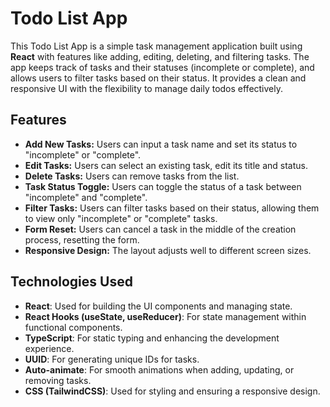 # Todo List App

This Todo List App is a simple task management application built using **React** with features like adding, editing, deleting, and filtering tasks. The app keeps track of tasks and their statuses (incomplete or complete), and allows users to filter tasks based on their status. It provides a clean and responsive UI with the flexibility to manage daily todos effectively.

## Features

- **Add New Tasks:** Users can input a task name and set its status to "incomplete" or "complete".
- **Edit Tasks:** Users can select an existing task, edit its title and status.
- **Delete Tasks:** Users can remove tasks from the list.
- **Task Status Toggle:** Users can toggle the status of a task between "incomplete" and "complete".
- **Filter Tasks:** Users can filter tasks based on their status, allowing them to view only "incomplete" or "complete" tasks.
- **Form Reset:** Users can cancel a task in the middle of the creation process, resetting the form.
- **Responsive Design:** The layout adjusts well to different screen sizes.

## Technologies Used

- **React**: Used for building the UI components and managing state.
- **React Hooks (useState, useReducer)**: For state management within functional components.
- **TypeScript**: For static typing and enhancing the development experience.
- **UUID**: For generating unique IDs for tasks.
- **Auto-animate**: For smooth animations when adding, updating, or removing tasks.
- **CSS (TailwindCSS)**: Used for styling and ensuring a responsive design.
